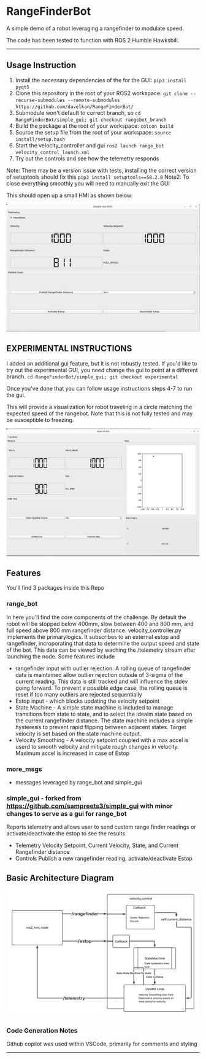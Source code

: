 # RangeFinderBot

A simple demo of a robot leveraging a rangefinder to modulate speed.

The code has been tested to function with ROS 2 Humble Hawksbill.

---

## Usage Instruction

1. Install the necessary dependencies of the for the GUI: `pip3 install pyqt5`
2. Clone this repository in the root of your ROS2 workspace: `git clone --recurse-submodules --remote-submodules https://github.com/davelkan/RangeFinderBot/`
3. Submodule won't default to correct branch, so `cd RangeFinderBot/simple_gui; git checkout rangebot_branch`
4. Build the package at the root of your workspace: `colcon build`
5. Source the setup file from the root of your workspace: `source install/setup.bash`
6. Start the velocity_controller and gui `ros2 launch range_bot velocity_control_launch.xml`
7. Try out the controls and see how the telemetry responds

Note: There may be a version issue with tests, installing the correct version of setuptools should fix this
`pip3 install setuptools==58.2.0`
Note2: To close everything smoothly you will need to manually exit the GUI

This should open up a small HMI as shown below:

<p align="center">
    <img src="range_bot/res/demo.png" width="600" height="332">
</p>


## EXPERIMENTAL INSTRUCTIONS
I added an additional gui feature, but it is not robustly tested. If you'd like to try out the experimental GUI, you need change the gui to point at a different branch.
 `cd RangeFinderBot/simple_gui; git checkout experimental`

Once you've done that you can follow usage instructions steps 4-7 to run the gui.

This will provide a visualization for robot traveling in a circle matching the expected speed of the
rangebot. Note that this is not fully tested and may be susceptible to freezing.

<p align="center">
    <img src="range_bot/res/visual_demo.png" width="600" height="332">
</p>


## Features

You'll find 3 packages inside this Repo

### range_bot 
In here you'll find the core components of the challenge. By default the robot will be stopped below 400mm, slow between 400 and 800 mm, and full speed above 800 mm rangefinder distance.
velocity_controller.py implements the primarylogics. It subscribes to an external estop and rangefinder, incroporating that data to determine the output
speed and state of the bot. This data can be viewed by waching the /telemetry stream after launching the node. Some features include
- rangefinder input with outlier rejection: A rolling queue of rangefinder data is maintained allow outlier rejection outside of 3-sigma of the current
reading. This data is still tracked and will influence the stdev going forward. To prevent a possible edge case, the rolling queue is reset if too many
outliers are rejected sequentially
- Estop input - which blocks updating the velocity setpoint
- State Machine - A simple state machine is included to manage transitions from state to state, and to select the idealm state based on the current
rangefinder distance. The state machine includes a simple hysteresis to prevent rapid flipping between adjacent states. Target velocity is set based
on the state machine output.
- Velocity Smoothing - A velocity setpoint coupled with a max accel is userd to smooth velocity and mitigate rough changes in velocity. Maximum accel is
increased in case of Estop

### more_msgs
- messages leveraged by range_bot and simple_gui

### simple_gui - forked from https://github.com/sampreets3/simple_gui with minor changes to serve as a gui for range_bot
Reports telemetry and allows user to send custom range finder readings or activate/deactivate the estop to see the results
- Telemetry
Velocity Setpoint, Current Velocity, State, and Current Rangefinder distance
- Controls
Publish a new rangefinder reading, activate/deactivate Estop

## Basic Architecture Diagram

<p align="center">
    <img src="range_bot/res/basic_architecture.png" width="600" height="332">
</p>


### Code Generation Notes
Github copilot was used within VSCode, primarily for comments and styling

---
